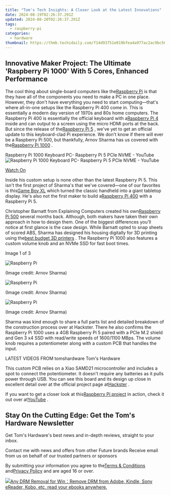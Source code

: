 ```yaml
---
title: "Tom's Tech Insights: A Closer Look at the Latest Innovations"
date: 2024-08-19T02:26:37.291Z
updated: 2024-08-20T02:26:37.291Z
tags:
  - raspberry-pi
categories:
  - hardware
thumbnail: https://thmb.techidaily.com/f14d93751e019bfea4a977ac2ac9bc564b77ea9b7c9b8b27159acb247e2b395b.jpg
---
```


## Innovative Maker Project: The Ultimate 'Raspberry Pi 1000' With 5 Cores, Enhanced Performance

The cool thing about single-board computers like the[Raspberry Pi](https://tools.techidaily.com) is that they have all of the components you need to make a PC in one place. However, they don't have everything you need to start computing—that's where all-in-one setups like the Raspberry Pi 400 come in. This is essentially a modern day version of 1970s and 80s home computers. The Raspberry Pi 400 is essentially the official keyboard with a[Raspberry Pi 4](https://tools.techidaily.com) inside and can output to a screen using the micro HDMI ports at the back. But since the release of the[Raspberry Pi 5](https://tools.techidaily.com) , we've yet to get an official update to this keyboard-clad Pi experience. We don't know if there will ever be a Raspberry Pi 500, but thankfully, Arnov Sharma has us covered with the[Raspberry Pi 1000](https://www.hackster.io/Arnov%5FSharma%5Fmakes/raspberry-pi-1000-6b8710) .

 Raspberry Pi 1000 Keyboard PC- Raspberry Pi 5 PCIe NVME - YouTube ![Raspberry Pi 1000 Keyboard PC- Raspberry Pi 5 PCIe NVME - YouTube](https://img.youtube.com/vi/nJNDy8Mfk90/maxresdefault.jpg)

[Watch On](https://youtu.be/nJNDy8Mfk90)

 Inside his custom setup is none other than the latest Raspberry Pi 5\. This isn't the first project of Sharma's that we've covered—one of our favorites is this[Game Boy XL](https://tools.techidaily.com) which turned the classic handheld into a giant tabletop display. He's also not the first maker to build a[Raspberry Pi 400](https://tools.techidaily.com) with a Raspberry Pi 5.

 Christopher Barnatt from Explaining Computers created his own[Raspberry Pi 500](https://tools.techidaily.com) several months back. Although, both makers have taken their own approach in how to design them. One of the biggest differences you'll notice at first glance is the case design. While Barnatt opted to snap sheets of scored ABS, Sharma has designed his housing digitally for 3D printing using the[best budget 3D printers](https://tools.techidaily.com) . The Raspberry Pi 1000 also features a custom volume knob and an NVMe SSD for fast boot times.

 Image 1 of 3

![Raspberry Pi](https://vanilla.futurecdn.net/cyclingnews/media/img/missing-image.svg)

 (Image credit: Arnov Sharma)

![Raspberry Pi](https://vanilla.futurecdn.net/cyclingnews/media/img/missing-image.svg)

 (Image credit: Arnov Sharma)

![Raspberry Pi](https://vanilla.futurecdn.net/cyclingnews/media/img/missing-image.svg)

 (Image credit: Arnov Sharma)

 Sharma was kind enough to share a full parts list and detailed breakdown of the construction process over at Hackster. There he also confirms the Raspberry Pi 1000 uses a 4GB Raspberry Pi 5 paired with a PCIe M.2 shield and Gen 3 x4 SSD with read/write speeds of 1600/1100 MBps. The volume knob requires a potentiometer along with a custom PCB that handles the input.

 LATEST VIDEOS FROM tomshardware Tom's Hardware

 This custom PCB relies on a Xiao SAMD21 microcontroller and includes a spot to connect the potentiometer. It doesn't require any batteries as it pulls power through USB. You can see this board and its design up close in excellent detail over at the official project page at[Hackster](https://www.hackster.io/Arnov%5FSharma%5Fmakes/raspberry-pi-1000-6b8710) .

 If you want to get a closer look at this[Raspberry Pi project](https://tools.techidaily.com) in action, check it out over at[YouTube](https://www.youtube.com/watch?v=nJNDy8Mfk90) .

## Stay On the Cutting Edge: Get the Tom's Hardware Newsletter

 Get Tom's Hardware's best news and in-depth reviews, straight to your inbox.

 Contact me with news and offers from other Future brands  Receive email from us on behalf of our trusted partners or sponsors

 By submitting your information you agree to the[Terms & Conditions](https://futureplc.com/terms-conditions/) and[Privacy Policy](https://futureplc.com/privacy-policy/) and are aged 16 or over.

<ins class="adsbygoogle"
     style="display:block"
     data-ad-format="autorelaxed"
     data-ad-client="ca-pub-7571918770474297"
     data-ad-slot="1223367746"></ins>



<ins class="adsbygoogle"
     style="display:block"
     data-ad-client="ca-pub-7571918770474297"
     data-ad-slot="8358498916"
     data-ad-format="auto"
     data-full-width-responsive="true"></ins>



<!-- affiliate ads begin -->
<a href="https://secure.2checkout.com/order/checkout.php?PRODS=4600113&QTY=1&AFFILIATE=108875&CART=1"><img src="https://www.epubor.com/images/drm-removal-feature2.png" border="0">Any DRM Removal for Win：Remove DRM from Adobe, Kindle, Sony eReader, Kobo, etc, read your ebooks anywhere.</a>
<!-- affiliate ads end -->